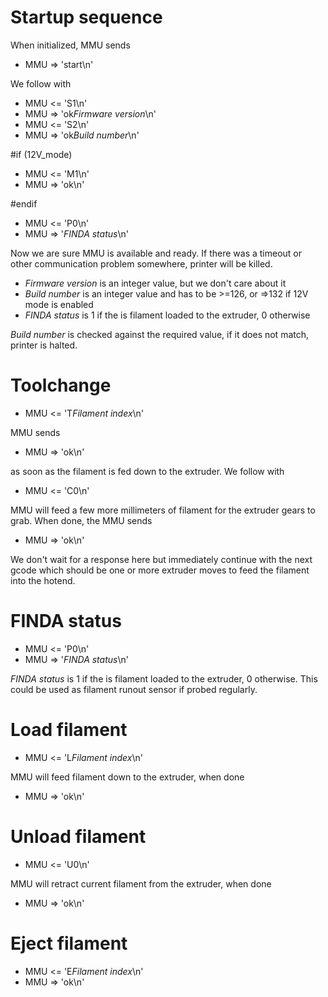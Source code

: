 Startup sequence
================

When initialized, MMU sends

- MMU => 'start\n'

We follow with

- MMU <= 'S1\n'
- MMU => 'ok*Firmware version*\n'
- MMU <= 'S2\n'
- MMU => 'ok*Build number*\n'

#if (12V_mode)

- MMU <= 'M1\n'
- MMU => 'ok\n'

#endif

- MMU <= 'P0\n'
- MMU => '*FINDA status*\n'

Now we are sure MMU is available and ready. If there was a timeout or other communication problem somewhere, printer will be killed.

- *Firmware version* is an integer value, but we don't care about it
- *Build number* is an integer value and has to be >=126, or =>132 if 12V mode is enabled
- *FINDA status* is 1 if the is filament loaded to the extruder, 0 otherwise


*Build number* is checked against the required value, if it does not match, printer is halted.



Toolchange
==========

- MMU <= 'T*Filament index*\n'

MMU sends

- MMU => 'ok\n'

as soon as the filament is fed down to the extruder. We follow with

- MMU <= 'C0\n'

MMU will feed a few more millimeters of filament for the extruder gears to grab.
When done, the MMU sends

- MMU => 'ok\n'

We don't wait for a response here but immediately continue with the next gcode which should
be one or more extruder moves to feed the filament into the hotend.


FINDA status
============

- MMU <= 'P0\n'
- MMU => '*FINDA status*\n'

*FINDA status* is 1 if the is filament loaded to the extruder, 0 otherwise. This could be used as filament runout sensor if probed regularly.



Load filament
=============

- MMU <= 'L*Filament index*\n'

MMU will feed filament down to the extruder, when done

- MMU => 'ok\n'


Unload filament
=============

- MMU <= 'U0\n'

MMU will retract current filament from the extruder, when done

- MMU => 'ok\n'



Eject filament
==============

- MMU <= 'E*Filament index*\n'
- MMU => 'ok\n'

